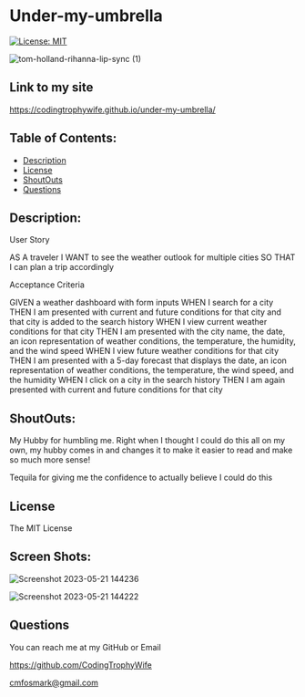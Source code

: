 # Under-my-umbrella

[![License: MIT](https://img.shields.io/badge/License-MIT-yellow.svg)](https://opensource.org/licenses/MIT)


![tom-holland-rihanna-lip-sync (1)](https://github.com/CodingTrophyWife/under-my-umbrella/assets/126922695/1d59c746-0c81-4d8b-8cd9-619720b7bc36)



## Link to my site

https://codingtrophywife.github.io/under-my-umbrella/

## Table of Contents:

- [Description](#description)
- [License](#license)
- [ShoutOuts](#shoutouts)
- [Questions](#questions)


## Description:

User Story

AS A traveler
I WANT to see the weather outlook for multiple cities
SO THAT I can plan a trip accordingly

Acceptance Criteria

GIVEN a weather dashboard with form inputs
WHEN I search for a city
THEN I am presented with current and future conditions for that city and that city is added to the search history
WHEN I view current weather conditions for that city
THEN I am presented with the city name, the date, an icon representation of weather conditions, the temperature, the humidity, and the wind speed
WHEN I view future weather conditions for that city
THEN I am presented with a 5-day forecast that displays the date, an icon representation of weather conditions, the temperature, the wind speed, and the humidity
WHEN I click on a city in the search history
THEN I am again presented with current and future conditions for that city


## ShoutOuts:

My Hubby for humbling me. Right when I thought I could do this all on my own, my hubby comes in and changes it to make it easier to read and make so much more sense! 

Tequila for giving me the confidence to actually believe I could do this



## License

The MIT License


## Screen Shots:


![Screenshot 2023-05-21 144236](https://github.com/CodingTrophyWife/under-my-umbrella/assets/126922695/e8997748-9a4f-4d3b-b866-72bd6f060ccc)


![Screenshot 2023-05-21 144222](https://github.com/CodingTrophyWife/under-my-umbrella/assets/126922695/f062ac24-ee04-45e8-9a5f-5e62476b758a)


## Questions 
You can reach me at my GitHub or Email

https://github.com/CodingTrophyWife

cmfosmark@gmail.com
